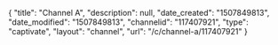 {
    "title": "Channel A",
    "description": null,
    "date_created": "1507849813",
    "date_modified": "1507849813",
    "channelid": "117407921",
    "type": "captivate",
    "layout": "channel",
    "url": "\/c\/channel-a\/117407921"
}